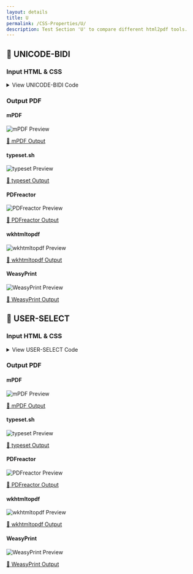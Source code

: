 ```yaml
---
layout: details
title: U
permalink: /CSS-Properties/U/
description: Test Section 'U' to compare different html2pdf tools.
---
```




## 🔬 UNICODE-BIDI

### Input HTML & CSS

<details>
    <summary>
        View UNICODE-BIDI Code
    </summary>
    <pre><code class="hljs xml"><span class="hljs-meta">&lt;!DOCTYPE <span class="hljs-meta-keyword">html</span>&gt;</span>
<span class="hljs-comment">&lt;!-- Sample from https://css-tricks.com/almanac/properties/d/direction/ --&gt;</span>
<span class="hljs-tag">&lt;<span class="hljs-name">html</span> <span class="hljs-attr">lang</span>=<span class="hljs-string">"en"</span>&gt;</span>
    <span class="hljs-tag">&lt;<span class="hljs-name">head</span>&gt;</span>
        <span class="hljs-tag">&lt;<span class="hljs-name">style</span>&gt;</span><span class="css">
        *<span class="hljs-selector-attr">[dir=<span class="hljs-string">"ltr"</span>]</span> { <span class="hljs-attribute">direction</span>: ltr; <span class="hljs-attribute">unicode-bidi</span>: embed; }

*<span class="hljs-selector-attr">[dir=<span class="hljs-string">"rtl"</span>]</span> { <span class="hljs-attribute">direction</span>: rtl; <span class="hljs-attribute">unicode-bidi</span>: embed; }

<span class="hljs-selector-tag">bdo</span><span class="hljs-selector-attr">[dir=<span class="hljs-string">"ltr"</span>]</span> { <span class="hljs-attribute">direction</span>: ltr; <span class="hljs-attribute">unicode-bidi</span>: bidi-override; }

<span class="hljs-selector-tag">bdo</span><span class="hljs-selector-attr">[dir=<span class="hljs-string">"rtl"</span>]</span> { <span class="hljs-attribute">direction</span>: rtl; <span class="hljs-attribute">unicode-bidi</span>: bidi-override; }
        </span><span class="hljs-tag">&lt;/<span class="hljs-name">style</span>&gt;</span>
    <span class="hljs-tag">&lt;/<span class="hljs-name">head</span>&gt;</span>
    <span class="hljs-tag">&lt;<span class="hljs-name">body</span>&gt;</span>
        <span class="hljs-tag">&lt;<span class="hljs-name">p</span>&gt;</span>This text will go left to right.<span class="hljs-tag">&lt;/<span class="hljs-name">p</span>&gt;</span>
        <span class="hljs-tag">&lt;<span class="hljs-name">p</span>&gt;</span><span class="hljs-tag">&lt;<span class="hljs-name">bdo</span> <span class="hljs-attr">dir</span>=<span class="hljs-string">"rtl"</span>&gt;</span>This text will go right to left.<span class="hljs-tag">&lt;/<span class="hljs-name">bdo</span>&gt;</span><span class="hljs-tag">&lt;/<span class="hljs-name">p</span>&gt;</span>
    <span class="hljs-tag">&lt;/<span class="hljs-name">body</span>&gt;</span>
<span class="hljs-tag">&lt;/<span class="hljs-name">html</span>&gt;</span></code></pre>
    <p>
        <a href="https://raw.githubusercontent.com/azettl/compare.html2pdf.tools/master//html/CSS%20Properties/U/unicode-bidi.html" target="_blank" rel="noopener">📄 Get Input HTML on GitHub</a>
    </p>
</details>

### Output PDF

<div class="details-boxes">
    <div>
        <h4>mPDF</h4>
        <img src="/{{ page.path }}/../mpdf__html_CSS_Properties_U_unicode-bidi.html.png" alt="mPDF Preview" />
        <p>
            <a href="/{{ page.path }}/../mpdf__html_CSS_Properties_U_unicode-bidi.html.pdf" target="_blank">📕 mPDF Output</a>
        </p>
    </div>
    <div>
        <h4>typeset.sh</h4>
        <img src="/{{ page.path }}/../typeset__html_CSS_Properties_U_unicode-bidi.html.png" alt="typeset Preview" />
        <p>
            <a href="/{{ page.path }}/../typeset__html_CSS_Properties_U_unicode-bidi.html.pdf" target="_blank">📕 typeset Output</a>
        </p>
    </div>
    <div>
        <h4>PDFreactor</h4>
        <img src="/{{ page.path }}/../pdfreactor__html_CSS_Properties_U_unicode-bidi.html.png" alt="PDFreactor Preview" />
        <p>
            <a href="/{{ page.path }}/../pdfreactor__html_CSS_Properties_U_unicode-bidi.html.pdf" target="_blank">📕 PDFreactor Output</a>
        </p>
    </div>
    <div>
        <h4>wkhtmltopdf</h4>
        <img src="/{{ page.path }}/../wkhtmltopdf__html_CSS_Properties_U_unicode-bidi.html.png" alt="wkhtmltopdf Preview" />
        <p>
            <a href="/{{ page.path }}/../wkhtmltopdf__html_CSS_Properties_U_unicode-bidi.html.pdf" target="_blank">📕 wkhtmltopdf Output</a>
        </p>
    </div>
    <div>
        <h4>WeasyPrint</h4>
        <img src="/{{ page.path }}/../weasyprint__html_CSS_Properties_U_unicode-bidi.html.png" alt="WeasyPrint Preview" />
        <p>
            <a href="/{{ page.path }}/../weasyprint__html_CSS_Properties_U_unicode-bidi.html.pdf" target="_blank">📕 WeasyPrint Output</a>
        </p>
    </div>
</div>

## 🔬 USER-SELECT

### Input HTML & CSS

<details>
    <summary>
        View USER-SELECT Code
    </summary>
    <pre><code class="hljs xml"><span class="hljs-meta">&lt;!DOCTYPE <span class="hljs-meta-keyword">html</span>&gt;</span>
<span class="hljs-comment">&lt;!-- Sample from https://www.w3schools.com/cssref/tryit.asp?filename=trycss3_user-select --&gt;</span>
<span class="hljs-tag">&lt;<span class="hljs-name">html</span> <span class="hljs-attr">lang</span>=<span class="hljs-string">"en"</span>&gt;</span>
    <span class="hljs-tag">&lt;<span class="hljs-name">head</span>&gt;</span>
        <span class="hljs-tag">&lt;<span class="hljs-name">style</span>&gt;</span><span class="css">
        <span class="hljs-selector-tag">div</span> {
  <span class="hljs-attribute">-webkit-user-select</span>: none; <span class="hljs-comment">/* Safari */</span>
  <span class="hljs-attribute">-ms-user-select</span>: none; <span class="hljs-comment">/* IE 10+ and Edge */</span>
  <span class="hljs-attribute">user-select</span>: none; <span class="hljs-comment">/* Standard syntax */</span>
}
        </span><span class="hljs-tag">&lt;/<span class="hljs-name">style</span>&gt;</span>
    <span class="hljs-tag">&lt;/<span class="hljs-name">head</span>&gt;</span>
    <span class="hljs-tag">&lt;<span class="hljs-name">body</span>&gt;</span>
        <span class="hljs-tag">&lt;<span class="hljs-name">h1</span>&gt;</span>The user-select Property<span class="hljs-tag">&lt;/<span class="hljs-name">h1</span>&gt;</span>

        <span class="hljs-tag">&lt;<span class="hljs-name">div</span>&gt;</span>The text of this div element cannot be selected. If you double-click me, my text will not be highlighted.<span class="hljs-tag">&lt;/<span class="hljs-name">div</span>&gt;</span>
    <span class="hljs-tag">&lt;/<span class="hljs-name">body</span>&gt;</span>
<span class="hljs-tag">&lt;/<span class="hljs-name">html</span>&gt;</span></code></pre>
    <p>
        <a href="https://raw.githubusercontent.com/azettl/compare.html2pdf.tools/master//html/CSS%20Properties/U/user-select.html" target="_blank" rel="noopener">📄 Get Input HTML on GitHub</a>
    </p>
</details>

### Output PDF

<div class="details-boxes">
    <div>
        <h4>mPDF</h4>
        <img src="/{{ page.path }}/../mpdf__html_CSS_Properties_U_user-select.html.png" alt="mPDF Preview" />
        <p>
            <a href="/{{ page.path }}/../mpdf__html_CSS_Properties_U_user-select.html.pdf" target="_blank">📕 mPDF Output</a>
        </p>
    </div>
    <div>
        <h4>typeset.sh</h4>
        <img src="/{{ page.path }}/../typeset__html_CSS_Properties_U_user-select.html.png" alt="typeset Preview" />
        <p>
            <a href="/{{ page.path }}/../typeset__html_CSS_Properties_U_user-select.html.pdf" target="_blank">📕 typeset Output</a>
        </p>
    </div>
    <div>
        <h4>PDFreactor</h4>
        <img src="/{{ page.path }}/../pdfreactor__html_CSS_Properties_U_user-select.html.png" alt="PDFreactor Preview" />
        <p>
            <a href="/{{ page.path }}/../pdfreactor__html_CSS_Properties_U_user-select.html.pdf" target="_blank">📕 PDFreactor Output</a>
        </p>
    </div>
    <div>
        <h4>wkhtmltopdf</h4>
        <img src="/{{ page.path }}/../wkhtmltopdf__html_CSS_Properties_U_user-select.html.png" alt="wkhtmltopdf Preview" />
        <p>
            <a href="/{{ page.path }}/../wkhtmltopdf__html_CSS_Properties_U_user-select.html.pdf" target="_blank">📕 wkhtmltopdf Output</a>
        </p>
    </div>
    <div>
        <h4>WeasyPrint</h4>
        <img src="/{{ page.path }}/../weasyprint__html_CSS_Properties_U_user-select.html.png" alt="WeasyPrint Preview" />
        <p>
            <a href="/{{ page.path }}/../weasyprint__html_CSS_Properties_U_user-select.html.pdf" target="_blank">📕 WeasyPrint Output</a>
        </p>
    </div>
</div>


